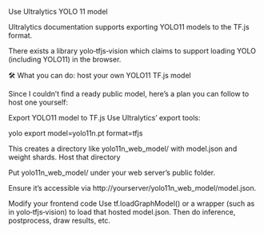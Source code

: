 Use Ultralytics YOLO 11 model

Ultralytics documentation supports exporting YOLO11 models to the TF.js format. 

There exists a library yolo‑tfjs‑vision which claims to support loading YOLO (including YOLO11) in the browser.

🛠 What you can do: host your own YOLO11 TF.js model

Since I couldn’t find a ready public model, here’s a plan you can follow to host one yourself:

Export YOLO11 model to TF.js
Use Ultralytics’ export tools:

yolo export model=yolo11n.pt format=tfjs


This creates a directory like yolo11n_web_model/ with model.json and weight shards. 
Host that directory

Put yolo11n_web_model/ under your web server’s public folder.

Ensure it’s accessible via http://yourserver/yolo11n_web_model/model.json.

Modify your frontend code
Use tf.loadGraphModel() or a wrapper (such as in yolo‑tfjs‑vision) to load that hosted model.json.
Then do inference, postprocess, draw results, etc.
